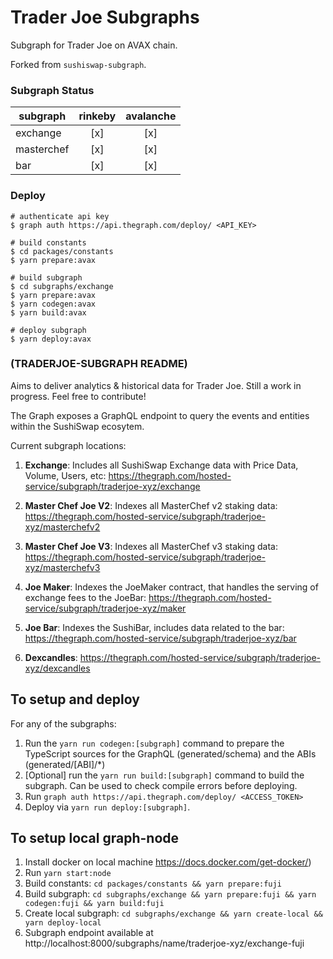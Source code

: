 # Trader Joe Subgraphs

Subgraph for Trader Joe on AVAX chain. 

Forked from `sushiswap-subgraph`. 

### Subgraph Status

| subgraph   | rinkeby | avalanche | 
|------------| :---:   | :---:     |
| exchange   |   [x]   |    [x]    |
| masterchef |   [x]   |    [x]    |
| bar        |   [x]   |    [x]    |


### Deploy

```` 
# authenticate api key
$ graph auth https://api.thegraph.com/deploy/ <API_KEY>

# build constants
$ cd packages/constants
$ yarn prepare:avax

# build subgraph
$ cd subgraphs/exchange
$ yarn prepare:avax
$ yarn codegen:avax
$ yarn build:avax

# deploy subgraph
$ yarn deploy:avax
````


### (TRADERJOE-SUBGRAPH README)
Aims to deliver analytics & historical data for Trader Joe. Still a work in progress. Feel free to contribute!

The Graph exposes a GraphQL endpoint to query the events and entities within the SushiSwap ecosytem.

Current subgraph locations:

1. **Exchange**: Includes all SushiSwap Exchange data with Price Data, Volume, Users, etc: https://thegraph.com/hosted-service/subgraph/traderjoe-xyz/exchange

2. **Master Chef Joe V2**: Indexes all MasterChef v2 staking data: https://thegraph.com/hosted-service/subgraph/traderjoe-xyz/masterchefv2

3. **Master Chef Joe V3**: Indexes all MasterChef v3 staking data: https://thegraph.com/hosted-service/subgraph/traderjoe-xyz/masterchefv3

4. **Joe Maker**: Indexes the JoeMaker contract, that handles the serving of exchange fees to the JoeBar: https://thegraph.com/hosted-service/subgraph/traderjoe-xyz/maker

5. **Joe Bar**: Indexes the SushiBar, includes data related to the bar: https://thegraph.com/hosted-service/subgraph/traderjoe-xyz/bar

6. **Dexcandles**: https://thegraph.com/hosted-service/subgraph/traderjoe-xyz/dexcandles

## To setup and deploy

For any of the subgraphs:

1. Run the `yarn run codegen:[subgraph]` command to prepare the TypeScript sources for the GraphQL (generated/schema) and the ABIs (generated/[ABI]/\*)
2. [Optional] run the `yarn run build:[subgraph]` command to build the subgraph. Can be used to check compile errors before deploying.
3. Run `graph auth https://api.thegraph.com/deploy/ <ACCESS_TOKEN>`
4. Deploy via `yarn run deploy:[subgraph]`.

## To setup local graph-node

1. Install docker on local machine https://docs.docker.com/get-docker/)
2. Run `yarn start:node` 
3. Build constants: `cd packages/constants && yarn prepare:fuji`
4. Build subgraph: `cd subgraphs/exchange && yarn prepare:fuji && yarn codegen:fuji && yarn build:fuji`
5. Create local subgraph: `cd subgraphs/exchange && yarn create-local && yarn deploy-local`
6. Subgraph endpoint available at http://localhost:8000/subgraphs/name/traderjoe-xyz/exchange-fuji 




